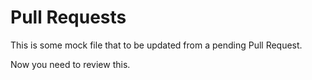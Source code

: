 # Pull Requests

This is some mock file that to be updated from a pending Pull Request.

Now you need to review this.